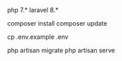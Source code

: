php 7.*
laravel 8.*

composer install
composer update

cp .env.example .env

php artisan migrate
php artisan serve



